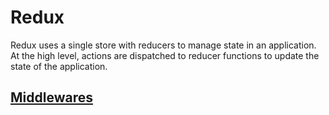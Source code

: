 # Redux

Redux uses a single store with reducers to manage state in an application. At the high level, actions are dispatched to reducer functions to update the state of the application.

## [Middlewares](https://medium.com/@meagle/understanding-87566abcfb7a#.b81oeuheo)

